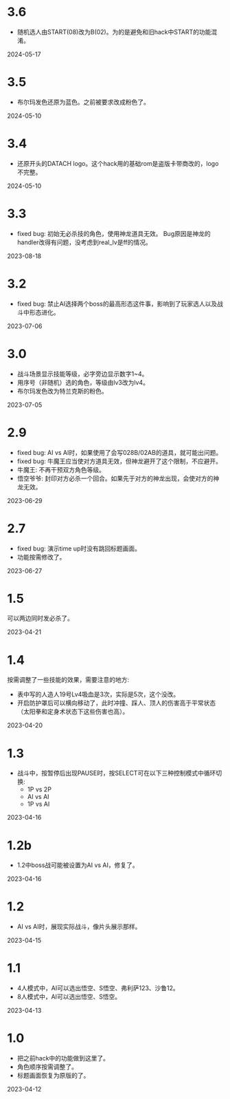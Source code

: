 

# 3.6

- 随机选人由START(08)改为B(02)。为的是避免和旧hack中START的功能混淆。

2024-05-17



# 3.5

- 布尔玛发色还原为蓝色。之前被要求改成粉色了。

2024-05-10



# 3.4

- 还原开头的DATACH logo。这个hack用的基础rom是盗版卡带商改的，logo不完整。

2024-05-10



# 3.3

- fixed bug: 初始无必杀技的角色，使用神龙道具无效。
    Bug原因是神龙的handler改得有问题，没考虑到real_lv是ff的情况。

2023-08-18



# 3.2

- fixed bug: 禁止AI选择两个boss的最高形态这件事，影响到了玩家选人以及战斗中形态进化。

2023-07-06



# 3.0

- 战斗场景显示技能等级，必字旁边显示数字1~4。
- 用序号（非随机）选的角色，等级由lv3改为lv4。
- 布尔玛发色改为特兰克斯的粉色。

2023-07-05



# 2.9

- fixed bug: AI vs AI时，如果使用了会写028B/02AB的道具，就可能出问题。
- fixed bug: 牛魔王应当使对方道具无效，但神龙避开了这个限制，不应避开。
- 牛魔王: 不再干预双方角色等级。
- 悟空爷爷: 封印对方必杀一个回合。如果先于对方的神龙出现，会使对方的神龙无效。

2023-06-29



# 2.7

- fixed bug: 演示time up时没有跳回标题画面。
- 功能按需修改了。

2023-06-27



# 1.5

可以两边同时发必杀了。

2023-04-21



# 1.4

按需调整了一些技能的效果，需要注意的地方:
- 表中写的人造人19号Lv4吸血是3次，实际是5次，这个没改。
- 开启防护罩后可以横向移动了，此时冲撞、踩人、顶人的伤害高于平常状态（太阳拳和定身术状态下这些伤害也高）。

2023-04-20



# 1.3

- 战斗中，按暂停后出现PAUSE时，按SELECT可在以下三种控制模式中循环切换:
    - 1P vs 2P
    - AI vs AI
    - 1P vs AI

2023-04-16



# 1.2b

- 1.2中boss战可能被设置为AI vs AI，修复了。

2023-04-16



# 1.2

- AI vs AI时，展现实际战斗，像片头展示那样。

2023-04-15



# 1.1

- 4人模式中，AI可以选出悟空、S悟空、弗利萨123、沙鲁12。
- 8人模式中，AI可以选出悟空、S悟空。

2023-04-13



# 1.0

- 把之前hack中的功能做到这里了。
- 角色顺序按需调整了。
- 标题画面恢复为原版的了。

2023-04-12

